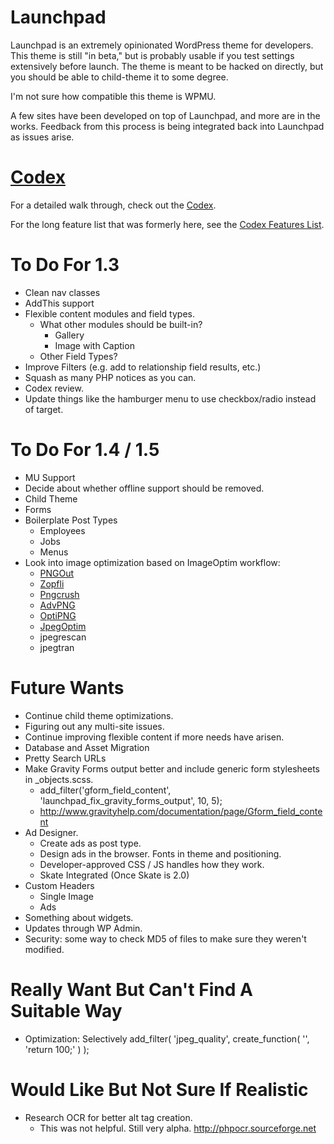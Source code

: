 Launchpad
=========

Launchpad is an extremely opinionated WordPress theme for developers.  This theme is still "in beta," but is probably usable if you test settings extensively before launch.  The theme is meant to be hacked on directly, but you should be able to child-theme it to some degree.  

I'm not sure how compatible this theme is WPMU.

A few sites have been developed on top of Launchpad, and more are in the works.  Feedback from this process is being integrated back into Launchpad as issues arise.

[Codex](_codex/index.md)
========================

For a detailed walk through, check out the [Codex](_codex/index.md).

For the long feature list that was formerly here, see the [Codex Features List](_codex/features.md).

To Do For 1.3
=============

* Clean nav classes
* AddThis support
* Flexible content modules and field types.
  * What other modules should be built-in?
    * Gallery
    * Image with Caption
  * Other Field Types?
* Improve Filters (e.g. add to relationship field results, etc.)
* Squash as many PHP notices as you can.
* Codex review.
* Update things like the hamburger menu to use checkbox/radio instead of target.

To Do For 1.4 / 1.5
===================
* MU Support
* Decide about whether offline support should be removed.
* Child Theme
* Forms
* Boilerplate Post Types
  * Employees
  * Jobs
  * Menus
* Look into image optimization based on ImageOptim workflow:
  * [PNGOut](http://www.advsys.net/ken/util/pngout.htm)
  * [Zopfli](http://googledevelopers.blogspot.co.uk/2013/02/compress-data-more-densely-with-zopfli.html)
  * [Pngcrush](http://pmt.sourceforge.net/pngcrush/)
  * [AdvPNG](http://advancemame.sourceforge.net/doc-advpng.html)
  * [OptiPNG](http://optipng.sourceforge.net/)
  * [JpegOptim](http://www.kokkonen.net/tjko/projects.html)
  * jpegrescan
  * jpegtran

Future Wants
============

* Continue child theme optimizations.
* Figuring out any multi-site issues.
* Continue improving flexible content if more needs have arisen.
* Database and Asset Migration
* Pretty Search URLs
* Make Gravity Forms output better and include generic form stylesheets in _objects.scss.
  * add_filter('gform_field_content', 'launchpad_fix_gravity_forms_output', 10, 5);
  * http://www.gravityhelp.com/documentation/page/Gform_field_content
* Ad Designer.
  * Create ads as post type.
  * Design ads in the browser.  Fonts in theme and positioning.
  * Developer-approved CSS / JS handles how they work.
  * Skate Integrated (Once Skate is 2.0)
* Custom Headers
  * Single Image
  * Ads
* Something about widgets.
* Updates through WP Admin.
* Security: some way to check MD5 of files to make sure they weren't modified.

Really Want But Can't Find A Suitable Way
=========================================

* Optimization: Selectively add_filter( 'jpeg_quality', create_function( '', 'return 100;' ) );

Would Like But Not Sure If Realistic
====================================

* Research OCR for better alt tag creation.
	* This was not helpful. Still very alpha. http://phpocr.sourceforge.net
